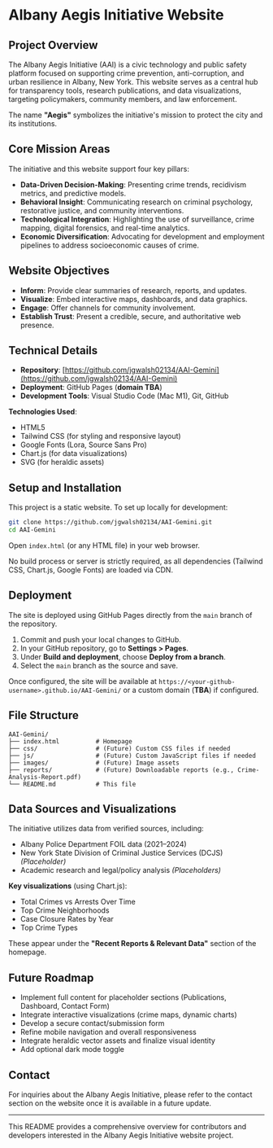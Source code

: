 # Albany Aegis Initiative Website

## Project Overview

The Albany Aegis Initiative (AAI) is a civic technology and public safety platform focused on supporting crime prevention, anti-corruption, and urban resilience in Albany, New York. This website serves as a central hub for transparency tools, research publications, and data visualizations, targeting policymakers, community members, and law enforcement.

The name **"Aegis"** symbolizes the initiative's mission to protect the city and its institutions.

## Core Mission Areas

The initiative and this website support four key pillars:

- **Data-Driven Decision-Making**: Presenting crime trends, recidivism metrics, and predictive models.
- **Behavioral Insight**: Communicating research on criminal psychology, restorative justice, and community interventions.
- **Technological Integration**: Highlighting the use of surveillance, crime mapping, digital forensics, and real-time analytics.
- **Economic Diversification**: Advocating for development and employment pipelines to address socioeconomic causes of crime.

## Website Objectives

- **Inform**: Provide clear summaries of research, reports, and updates.
- **Visualize**: Embed interactive maps, dashboards, and data graphics.
- **Engage**: Offer channels for community involvement.
- **Establish Trust**: Present a credible, secure, and authoritative web presence.

## Technical Details

- **Repository**: [https://github.com/jgwalsh02134/AAI-Gemini](https://github.com/jgwalsh02134/AAI-Gemini)
- **Deployment**: GitHub Pages (**domain TBA**)
- **Development Tools**: Visual Studio Code (Mac M1), Git, GitHub

**Technologies Used**:
- HTML5  
- Tailwind CSS (for styling and responsive layout)  
- Google Fonts (Lora, Source Sans Pro)  
- Chart.js (for data visualizations)  
- SVG (for heraldic assets)

## Setup and Installation

This project is a static website. To set up locally for development:

```bash
git clone https://github.com/jgwalsh02134/AAI-Gemini.git
cd AAI-Gemini
```

Open `index.html` (or any HTML file) in your web browser.

No build process or server is strictly required, as all dependencies (Tailwind CSS, Chart.js, Google Fonts) are loaded via CDN.

## Deployment

The site is deployed using GitHub Pages directly from the `main` branch of the repository.

1. Commit and push your local changes to GitHub.
2. In your GitHub repository, go to **Settings > Pages**.
3. Under **Build and deployment**, choose **Deploy from a branch**.
4. Select the `main` branch as the source and save.

Once configured, the site will be available at `https://<your-github-username>.github.io/AAI-Gemini/` or a custom domain (**TBA**) if configured.

## File Structure

```
AAI-Gemini/
├── index.html          # Homepage
├── css/                # (Future) Custom CSS files if needed
├── js/                 # (Future) Custom JavaScript files if needed
├── images/             # (Future) Image assets
├── reports/            # (Future) Downloadable reports (e.g., Crime-Analysis-Report.pdf)
└── README.md           # This file
```

## Data Sources and Visualizations

The initiative utilizes data from verified sources, including:

- Albany Police Department FOIL data (2021–2024)
- New York State Division of Criminal Justice Services (DCJS) *(Placeholder)*
- Academic research and legal/policy analysis *(Placeholders)*

**Key visualizations** (using Chart.js):

- Total Crimes vs Arrests Over Time  
- Top Crime Neighborhoods  
- Case Closure Rates by Year  
- Top Crime Types  

These appear under the **"Recent Reports & Relevant Data"** section of the homepage.

## Future Roadmap

- Implement full content for placeholder sections (Publications, Dashboard, Contact Form)
- Integrate interactive visualizations (crime maps, dynamic charts)
- Develop a secure contact/submission form
- Refine mobile navigation and overall responsiveness
- Integrate heraldic vector assets and finalize visual identity
- Add optional dark mode toggle

## Contact

For inquiries about the Albany Aegis Initiative, please refer to the contact section on the website once it is available in a future update.

---

This README provides a comprehensive overview for contributors and developers interested in the Albany Aegis Initiative website project.